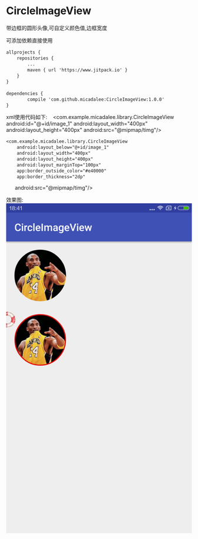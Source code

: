 # CircleImageView
带边框的圆形头像,可自定义颜色值,边框宽度

可添加依赖直接使用

	allprojects {
		repositories {
			...
			maven { url 'https://www.jitpack.io' }
		}
	}

  	dependencies {
	        compile 'com.github.micadalee:CircleImageView:1.0.0'
	}
	
xml使用代码如下:
    <com.example.micadalee.library.CircleImageView
       android:id="@+id/image_1"
       android:layout_width="400px"
       android:layout_height="400px"
       android:src="@mipmap/timg"/>

    <com.example.micadalee.library.CircleImageView
        android:layout_below="@+id/image_1"
        android:layout_width="400px"
        android:layout_height="400px"
        android:layout_marginTop="100px"
        app:border_outside_color="#e40000"
        app:border_thickness="2dp"
        android:src="@mipmap/timg"/>
	
效果图:
![image](https://github.com/micadalee/CircleImageView/blob/master/Screenshot.png)
